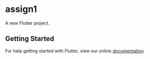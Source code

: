 # assign1

A new Flutter project.

## Getting Started

For help getting started with Flutter, view our online
[documentation](https://flutter.io/).
